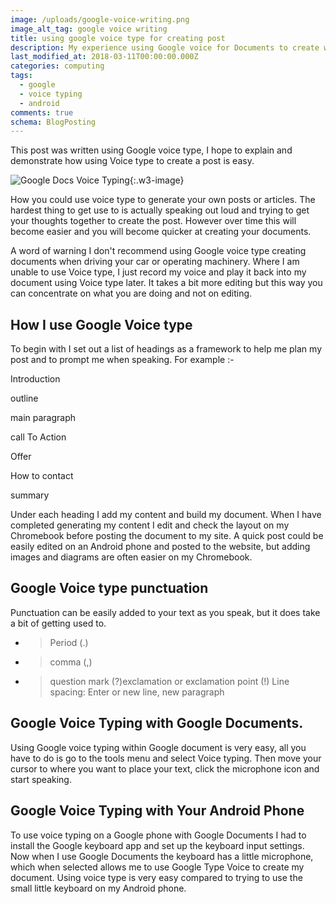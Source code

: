 ```yaml
---
image: /uploads/google-voice-writing.png
image_alt_tag: google voice writing
title: using google voice type for creating post
description: My experience using Google voice for Documents to create web content.
last_modified_at: 2018-03-11T00:00:00.000Z
categories: computing
tags:
  - google
  - voice typing
  - android
comments: true
schema: BlogPosting
---
```


This post was written using Google voice type, I hope to explain and demonstrate how using Voice type to create a post is easy.
<!--more-->

![Google Docs Voice Typing](/uploads/google-voicr.png){:.w3-image}

 How you could use voice type to generate your own posts or articles. The hardest thing to get use to is actually speaking out loud and trying to get your thoughts together to create the post. However over time this will become easier and you will become quicker at creating your documents.<!--more-->

A word of warning I don't recommend using Google voice type creating documents when driving your car or operating machinery. Where I am unable to use Voice type, I just record my voice and play it back into my document using Voice type later. It takes a bit more editing but this way you can concentrate on what you are doing and not on editing.

## How I use Google Voice type

To begin with I set out a list of headings as a framework to help me plan my post and to prompt me when speaking. For example :-

Introduction

outline

main paragraph

call To Action

Offer

How to contact

summary

Under each heading I add my content and build my document. When I have completed generating my content I edit and check the layout on my Chromebook before posting the document to my site. A quick post could be easily edited on an Android phone and posted to the website, but adding images and diagrams are often easier on my Chromebook.

## Google Voice type punctuation

Punctuation can be easily added to your text as you speak, but it does take a bit of getting used to.

* > Period (.)

* > comma (,)

* > question mark (?)exclamation or exclamation point (!)
  > Line spacing: Enter or new line, new paragraph

## Google Voice Typing with Google Documents.

Using Google voice typing within Google document is very easy, all you have to do is go to the tools menu and select Voice typing. Then move your cursor to where you want to place your text, click the microphone icon and start speaking.

## Google Voice Typing with Your Android Phone

To use voice typing on a Google phone with Google Documents I had to install the Google keyboard app and set up the keyboard input settings. Now when I use Google Documents the keyboard has a little microphone, which when selected allows me to use Google Type Voice to create my document. Using voice type is very easy compared to trying to use the small little keyboard on my Android phone.
